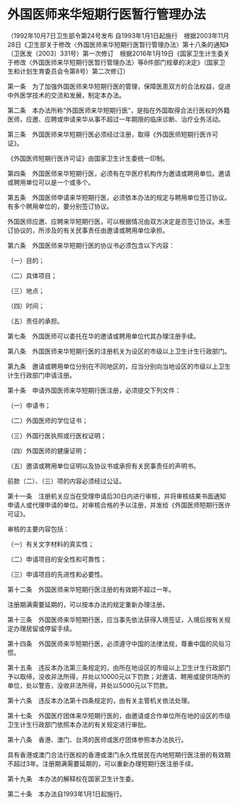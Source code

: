 # 外国医师来华短期行医暂行管理办法

（1992年10月7日卫生部令第24号发布 自1993年1月1日起施行　根据2003年11月28日《卫生部关于修改〈外国医师来华短期行医暂行管理办法〉第十八条的通知》（卫医发〔2003〕331号）第一次修订　根据2016年1月19日《国家卫生计生委关于修改〈外国医师来华短期行医暂行管理办法〉等8件部门规章的决定》（国家卫生和计划生育委员会令第8号）第二次修订）



第一条　为了加强外国医师来华短期行医的管理，保障医患双方的合法权益，促进中外医学技术的交流和发展，制定本办法。

第二条　本办法所称“外国医师来华短期行医”，是指在外国取得合法行医权的外籍医师，应邀、应聘或申请来华从事不超过一年期限的临床诊断、治疗业务活动。

第三条　外国医师来华短期行医必须经过注册，取得《外国医师短期行医许可证》。

《外国医师短期行医许可证》由国家卫生计生委统一印制。

第四条　外国医师来华短期行医，必须有在华医疗机构作为邀请或聘用单位。邀请或聘用单位可以是一个或多个。

第五条　外国医师申请来华短期行医，必须依本办法的规定与聘用单位签订协议。有多个聘用单位的，要分别签订协议。

外国医师应邀、应聘来华短期行医，可以根据情况由双方决定是否签订协议。未签订协议的，所涉及的有关民事责任由邀请或聘用单位承担。

第六条　外国医师来华短期行医的协议书必须包含以下内容：

（一）目的；

（二）具体项目；

（三）地点；

（四）时间；

（五）责任的承担。

第七条　外国医师可以委托在华的邀请或聘用单位代其办理注册手续。

第八条　外国医师来华短期行医的注册机关为设区的市级以上卫生计生行政部门。

第九条　邀请或聘用单位分别在不同地区的，应当分别向当地设区的市级以上卫生计生行政部门申请注册。

第十条　申请外国医师来华短期行医注册，必须提交下列文件：

（一）申请书；

（二）外国医师的学位证书；

（三）外国行医执照或行医权证明；

（四）外国医师的健康证明；

（五）邀请或聘用单位证明以及协议书或承担有关民事责任的声明书。

前款（二）、（三）项的内容必须经过公证。

第十一条　注册机关应当在受理申请后30日内进行审核，并将审核结果书面通知申请人或代理申请的单位。对审核合格的予以注册，并发给《外国医师短期行医许可证》。

审核的主要内容包括：

（一）有关文字材料的真实性；

（二）申请项目的安全性和可靠性；

（三）申请项目的先进性和必要性。

第十二条　外国医师来华短期行医注册的有效期不超过一年。

注册期满需要延期的，可以按本办法的规定重新办理注册。

第十三条　外国医师来华短期行医，应当事先依法获得入境签证，入境后按有关规定办理居留或停留手续。

第十四条　外国医师来华短期行医，必须遵守中国的法律法规，尊重中国的风俗习惯。

第十五条　违反本办法第三条规定的，由所在地设区的市级以上卫生计生行政部门予以取缔，没收非法所得，并处以10000元以下罚款；对邀请、聘用或提供场所的单位，处以警告，没收非法所得，并处以5000元以下罚款。

第十六条　违反本办法第十四条规定的，由有关主管机关依法处理。

第十七条　外国医疗团体来华短期行医的，由邀请或合作单位所在地的设区的市级卫生计生行政部门依照本办法的有关规定进行审批。

第十八条　香港、澳门、台湾的医师或医疗团体参照本办法执行。

具有香港或澳门合法行医权的香港或澳门永久性居民在内地短期行医注册的有效期不超过3年。注册期满需要延期的，可以重新办理短期行医注册手续。

第十九条　本办法的解释权在国家卫生计生委。

第二十条　本办法自1993年1月1日起施行。